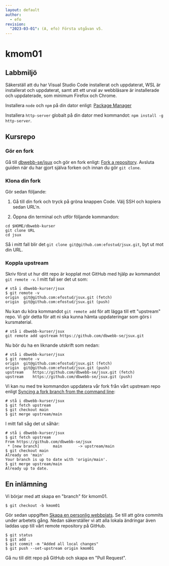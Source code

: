 ```yaml
---
layout: default
author:
  - efo
revision:
  "2023-03-01": (A, efo) Första utgåvan v5.
---
```



# kmom01



## Labbmiljö

Säkerställ att du har Visual Studio Code installerat och uppdaterat, WSL är installerat och uppdaterat, samt att ett urval av webbläsare är installerade och uppdaterade, som minimum Firefox och Chrome.

Installera `node` och `npm` på din dator enligt: [Package Manager](https://nodejs.org/en/download/package-manager)

Installera `http-server` globalt på din dator med kommandot: `npm install -g http-server`.



## Kursrepo

### Gör en fork

Gå till [dbwebb-se/jsux](https://github.com/dbwebb-se/jsux) och gör en fork enligt: [Fork a repository](https://docs.github.com/en/pull-requests/collaborating-with-pull-requests/working-with-forks/fork-a-repo#forking-a-repository). Avsluta guiden när du har gjort själva forken och innan du gör `git clone`.



### Klona din fork

Gör sedan följande:

1. Gå till din fork och tryck på gröna knappen Code. Välj SSH och kopiera sedan URL'n.

2. Öppna din terminal och utför följande kommandon:

```shell
cd $HOME/dbwebb-kurser
git clone URL
cd jsux
```

Så i mitt fall blir det `git clone git@github.com:efostud/jsux.git`, byt ut mot din URL.



### Koppla upstream

Skriv först ut hur ditt repo är kopplat mot GitHub med hjälp av kommandot `git remote -v`. I mitt fall ser det ut som:

```shell
# stå i dbwebb-kurser/jsux
$ git remote -v
origin	git@github.com:efostud/jsux.git (fetch)
origin	git@github.com:efostud/jsux.git (push)
```

Nu kan du köra kommandot `git remote add` för att lägga till ett "upstream" repo. Vi gör detta för att ni ska kunna hämta uppdateringar som görs i kursmaterial.

```shell
# stå i dbwebb-kurser/jsux
git remote add upstream https://github.com/dbwebb-se/jsux.git
```

Nu bör du ha en liknande utskrift som nedan:

```shell
# stå i dbwebb-kurser/jsux
$ git remote -v
origin	git@github.com:efostud/jsux.git (fetch)
origin	git@github.com:efostud/jsux.git (push)
upstream	https://github.com/dbwebb-se/jsux.git (fetch)
upstream	https://github.com/dbwebb-se/jsux.git (push)
```

Vi kan nu med tre kommandon uppdatera vår fork från vårt upstream repo enligt [Syncing a fork branch from the command line](https://docs.github.com/en/pull-requests/collaborating-with-pull-requests/working-with-forks/syncing-a-fork#syncing-a-fork-branch-from-the-command-line):

```shell
# stå i dbwebb-kurser/jsux
$ git fetch upstream
$ git checkout main
$ git merge upstream/main
```

I mitt fall såg det ut såhär:

```shell
# stå i dbwebb-kurser/jsux
$ git fetch upstream
From https://github.com/dbwebb-se/jsux
 * [new branch]      main       -> upstream/main
$ git checkout main
Already on 'main'
Your branch is up to date with 'origin/main'.
$ git merge upstream/main
Already up to date.
```

## En inlämning

Vi börjar med att skapa en "branch" för kmom01.

```shell
$ git checkout -b kmom01
```

Gör sedan uppgiften [Skapa en personlig webbplats](assignments/personal-webapge-del-1). Se till att göra commits under arbetets gång. Nedan säkerställer vi att alla lokala ändringar även laddas upp till vårt remote repository på GitHub.

```shell
$ git status
$ git add .
$ git commit -m "Added all local changes"
$ git push --set-upstream origin kmom01
```

Gå nu till ditt repo på GitHub och skapa en "Pull Request".
